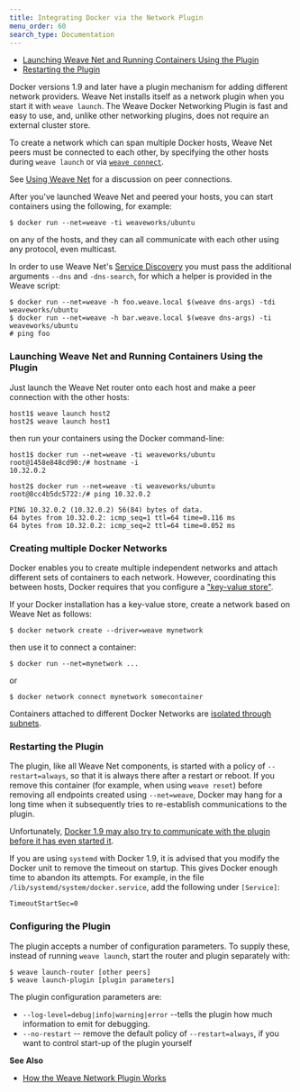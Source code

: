 ```yaml
---
title: Integrating Docker via the Network Plugin
menu_order: 60
search_type: Documentation
---
```


 * [Launching Weave Net and Running Containers Using the Plugin](#launching)
 * [Restarting the Plugin](#restarting)

Docker versions 1.9 and later have a plugin mechanism for adding
different network providers. Weave Net installs itself as a network
plugin when you start it with `weave launch`. The Weave Docker
Networking Plugin is fast and easy to use, and, unlike other
networking plugins, does not require an external cluster store.

To create a network which can span multiple Docker hosts, Weave Net peers must be connected to each other, by specifying the other hosts during `weave launch` or via
[`weave connect`](/site/using-weave/finding-adding-hosts-dynamically.md).

See [Using Weave Net](/site/using-weave.md#peer-connections) for a discussion on peer connections. 

After you've launched Weave Net and peered your hosts,  you can start containers using the following, for example:

    $ docker run --net=weave -ti weaveworks/ubuntu

on any of the hosts, and they can all communicate with each other
using any protocol, even multicast.

In order to use Weave Net's [Service Discovery](/site/weavedns.md) you
must pass the additional arguments `--dns` and `-dns-search`, for
which a helper is provided in the Weave script:

    $ docker run --net=weave -h foo.weave.local $(weave dns-args) -tdi weaveworks/ubuntu
    $ docker run --net=weave -h bar.weave.local $(weave dns-args) -ti weaveworks/ubuntu
    # ping foo


### <a name="launching"></a>Launching Weave Net and Running Containers Using the Plugin

Just launch the Weave Net router onto each host and make a peer connection with the other hosts:

    host1$ weave launch host2
    host2$ weave launch host1

then run your containers using the Docker command-line:

    host1$ docker run --net=weave -ti weaveworks/ubuntu
    root@1458e848cd90:/# hostname -i
    10.32.0.2

    host2$ docker run --net=weave -ti weaveworks/ubuntu
    root@8cc4b5dc5722:/# ping 10.32.0.2

    PING 10.32.0.2 (10.32.0.2) 56(84) bytes of data.
    64 bytes from 10.32.0.2: icmp_seq=1 ttl=64 time=0.116 ms
    64 bytes from 10.32.0.2: icmp_seq=2 ttl=64 time=0.052 ms


### <a name="multi"></a>Creating multiple Docker Networks

Docker enables you to create multiple independent networks and attach
different sets of containers to each network. However, coordinating
this between hosts, Docker requires that you configure a
["key-value store"](https://docs.docker.com/engine/userguide/networking/get-started-overlay/#step-1-set-up-a-key-value-store).

If your Docker installation has a key-value store, create a network
based on Weave Net as follows:

    $ docker network create --driver=weave mynetwork

then use it to connect a container:

    $ docker run --net=mynetwork ...

or

    $ docker network connect mynetwork somecontainer

Containers attached to different Docker Networks are
[isolated through subnets](https://www.weave.works/docs/net/latest/using-weave/application-isolation/).


### <a name="restarting"></a>Restarting the Plugin

The plugin, like all Weave Net components, is started with a policy of `--restart=always`, so that it is always there after a restart or reboot. If you remove this container (for example, when using `weave reset`) before removing all endpoints created using `--net=weave`, Docker may hang for a long time when it subsequently tries to re-establish communications to the plugin.

Unfortunately, [Docker 1.9 may also try to communicate with the plugin before it has even started it](https://github.com/docker/libnetwork/issues/813).

If you are using `systemd` with Docker 1.9, it is advised that you modify the Docker unit to remove the timeout on startup. This gives Docker enough time to abandon its attempts. For example, in the file `/lib/systemd/system/docker.service`, add the following under `[Service]`:

    TimeoutStartSec=0


### <a name="configuring"></a>Configuring the Plugin

The plugin accepts a number of configuration parameters. To supply
these, instead of running `weave launch`, start the router and plugin
separately with:

    $ weave launch-router [other peers]
    $ weave launch-plugin [plugin parameters]

The plugin configuration parameters are:

 * `--log-level=debug|info|warning|error` --tells the plugin
   how much information to emit for debugging.
 * `--no-restart` -- remove the default policy of `--restart=always`, if
   you want to control start-up of the plugin yourself


**See Also**

 * [How the Weave Network Plugin Works](/site/plugin/plugin-how-it-works.md)
